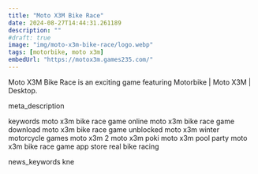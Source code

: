 ```yaml
---
title: "Moto X3M Bike Race"
date: 2024-08-27T14:44:31.261189
description: ""
#draft: true
image: "img/moto-x3m-bike-race/logo.webp"
tags: [motorbike, moto x3m]
embedUrl: "https://motox3m.games235.com/"
---
```


Moto X3M Bike Race is an exciting game featuring Motorbike | Moto X3M | Desktop.

meta_description



keywords
moto x3m bike race game online moto x3m bike race game download moto x3m bike race game unblocked moto x3m winter motorcycle games moto x3m 2 moto x3m poki moto x3m pool party moto x3m bike race game app store real bike racing


news_keywords
kne
